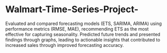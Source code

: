 # Walmart-Time-Series-Project-

Evaluated and compared forecasting models (ETS, SARIMA, ARIMA) using performance metrics (RMSE, MAE), recommending ETS as the most effective for capturing seasonality. Predicted future trends and presented findings through graphs, leading to actionable insights that contributed to increased sales through improved forecasting accuracy.
